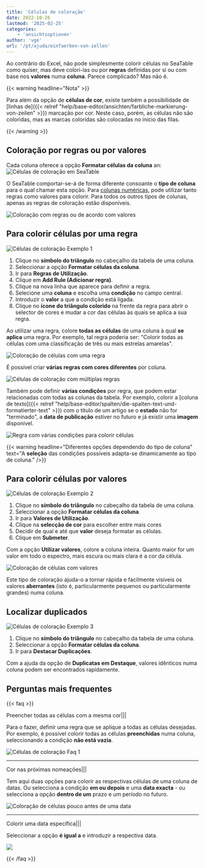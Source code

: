 ```yaml
---
title: 'Células de coloração'
date: 2022-10-26
lastmod: '2025-02-25'
categories:
    - 'ansichtsoptionen'
author: 'vge'
url: '/pt/ajuda/einfaerben-von-zellen'
---
```


Ao contrário do Excel, não pode simplesmente colorir células no SeaTable como quiser, mas deve colori-las ou por **regras** definidas por si ou com base nos **valores** numa **coluna**. Parece complicado? Mas não é.

{{< warning  headline="Nota" >}}

Para além da opção de **células de cor**, existe também a possibilidade de [linhas de]({{< relref "help/base-editor/ansichten/farbliche-markierung-von-zeilen" >}}) marcação por cor. Neste caso, porém, as células não são coloridas, mas as marcas coloridas são colocadas no início das filas.

{{< /warning >}}

## Coloração por regras ou por valores

Cada coluna oferece a opção **Formatar células da coluna** an:  
![Células de coloração em SeaTable](images/color-cells.png)

O SeaTable comportar-se-á de forma diferente consoante o **tipo de coluna** para o qual chamar esta opção. Para [colunas numéricas](https://seatable.io/pt/docs/text-und-zahlen/die-zahlen-spalte/), pode utilizar tanto regras como valores para colorir. Para todos os outros tipos de colunas, apenas as regras de coloração estão disponíveis.

![Coloração com regras ou de acordo com valores](images/color-cells-rules-values.png)

## Para colorir células por uma regra

![Células de coloração Exemplo 1](images/einfaerben-von-zellen-beispiel-1-1.gif)

1. Clique no **símbolo do triângulo** no cabeçalho da tabela de uma coluna.
2. Seleccionar a opção **Formatar células da coluna**.
3. Ir para **Regras de Utilização**.
4. Clique em **Add Rule (Adicionar regra)**.
5. Clique na nova linha que aparece para definir a regra.
6. Selecione uma **coluna** e escolha uma **condição** no campo central.
7. Introduzir o **valor** a que a condição está ligada.
8. Clique no **ícone do triângulo colorido** na frente da regra para abrir o selector de cores e mudar a cor das células às quais se aplica a sua regra.

Ao utilizar uma regra, colore **todas as células** de uma coluna à qual **se aplica** uma regra. Por exemplo, tal regra poderia ser: "Colorir todas as células com uma classificação de três ou mais estrelas amarelas".

![Coloração de células com uma regra](images/Einfaerben-von-Zellen-mit-einer-Regel.png)

É possível criar **várias regras com cores diferentes** por coluna.

![Células de coloração com múltiplas regras](images/Einfaerben-von-Zellen-mit-mehreren-Regeln.png)

Também pode definir **várias condições** por regra, que podem estar relacionadas com todas as colunas da tabela. Por exemplo, colorir a [coluna de texto]({{< relref "help/base-editor/spalten/die-spalten-text-und-formatierter-text" >}}) com o título de um artigo se o **estado** não for "terminado", a **data de publicação** estiver no futuro e já existir uma **imagem** disponível.

![Regra com várias condições para colorir células](images/Regel-mit-mehreren-Bedingungen-fuer-die-farbliche-Zeilenmarkierung.png)

{{< warning  headline="Diferentes opções dependendo do tipo de coluna"  text="A **seleção** das condições possíveis adapta-se dinamicamente ao tipo de coluna." />}}

## Para colorir células por valores

![Células de coloração Exemplo 2](images/einfaerben-von-zellen-beispiel-2-1.gif)

1. Clique no **símbolo do triângulo** no cabeçalho da tabela de uma coluna.
2. Seleccionar a opção **Formatar células da coluna**.
3. Ir para **Valores de Utilização**.
4. Clique na **selecção de cor** para escolher entre mais cores
5. Decidir de qual e até que **valor** deseja formatar as células.
6. Clique em **Submeter**.

Com a opção **Utilizar valores**, colore a coluna inteira. Quanto maior for um valor em todo o espectro, mais escura ou mais clara é a cor da célula.

![Coloração de células com valores](images/einfaerben-von-zellen-2.png)

Este tipo de coloração ajuda-o a tornar rápida e facilmente visíveis os valores **aberrantes** (isto é, particularmente pequenos ou particularmente grandes) numa coluna.

## Localizar duplicados

![Células de coloração Exemplo 3](images/einfaerben-von-zellen-beispiel-3.gif)

1. Clique no **símbolo do triângulo** no cabeçalho da tabela de uma coluna.
2. Seleccionar a opção **Formatar células da coluna**.
3. Ir para **Destacar Duplicações**.

Com a ajuda da opção de **Duplicatas em Destaque**, valores idênticos numa coluna podem ser encontrados rapidamente.

## Perguntas mais frequentes

{{< faq >}}

Preencher todas as células com a mesma cor|||

Para o fazer, definir uma regra que se aplique a todas as células desejadas. Por exemplo, é possível colorir todas as células **preenchidas** numa coluna, seleccionando a condição **não está vazia**.

![Células de coloração Faq 1](images/einfaerben-von-zellen-6.png)

---

Cor nas próximas nomeações|||

Tem aqui duas opções para colorir as respectivas células de uma coluna de datas. Ou selecciona a condição **em ou depois** e uma **data exacta** - ou selecciona a opção **dentro de um** prazo e um período no futuro.

![Coloração de células pouco antes de uma data](images/einfaerben-von-zellen-7.png)

---

Colorir uma data específica|||

Seleccionar a opção **é igual a** e introduzir a respectiva data.

![](images/einfaerben-von-zellen-8.png)

{{< /faq >}}
